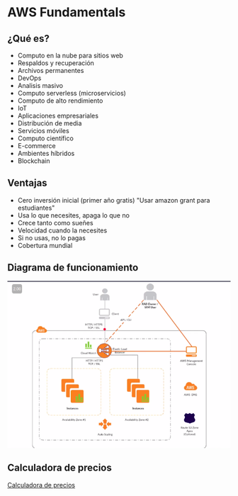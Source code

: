 # AWS Fundamentals

## ¿Qué es?

* Computo en la nube para sitios web
* Respaldos y recuperación
* Archivos permanentes
* DevOps
* Analisis masivo
* Computo serverless (microservicios)
* Computo de alto rendimiento
* IoT
* Aplicaciones empresariales
* Distribución de media
* Servicios móviles
* Computo científico
* E-commerce
* Ambientes híbridos
* Blockchain

## Ventajas

* Cero inversión inicial (primer año gratis) "Usar amazon grant para estudiantes"
* Usa lo que necesites, apaga lo que no
* Crece tanto como sueñes
* Velocidad cuando la necesites
* Si no usas, no lo pagas
* Cobertura mundial

## Diagrama de funcionamiento

![Diagrama](assets/images/Diagrama1.png)

## Calculadora de precios

[Calculadora de precios](https://calculator.s3.amazonaws.com/index.html)